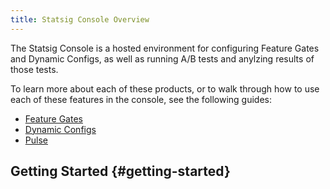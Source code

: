 ```yaml
---
title: Statsig Console Overview
---
```


The Statsig Console is a hosted environment for configuring Feature Gates and Dynamic Configs, as well as running A/B tests and anylzing results of those tests.

To learn more about each of these products, or to walk through how to use each of these features in the console, see the following guides:

- [Feature Gates](/console/featureGates)
- [Dynamic Configs](/console/dynamicConfig)
- [Pulse](/console/pulse)

## Getting Started {#getting-started}

